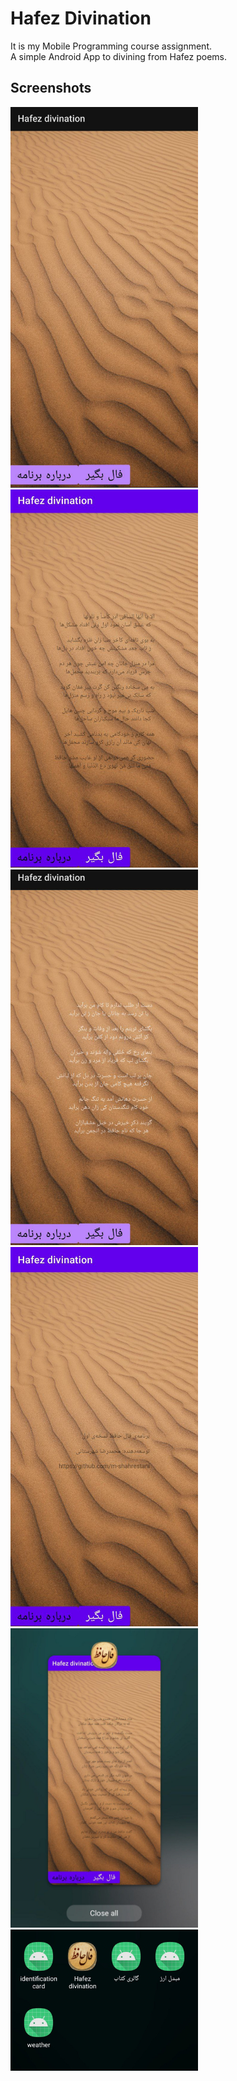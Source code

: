 # Hafez Divination 

It is my Mobile Programming course assignment.  
A simple Android App to divining from Hafez poems. 

## Screenshots 

<img src="images/mainmenu.jpg" alt="drawing" style="width:300px;"/> <img src="images/fal1.jpg" alt="drawing" style="width:300px;"/>
<img src="images/fal2.jpg" alt="drawing" style="width:300px;"/> <img src="images/about.jpg" alt="drawing" style="width:300px;"/>
 <img src="images/icon2.jpg" alt="drawing" style="width:300px;"/> <img src="images/icon.jpg" alt="drawing" style="width:300px;"/>
